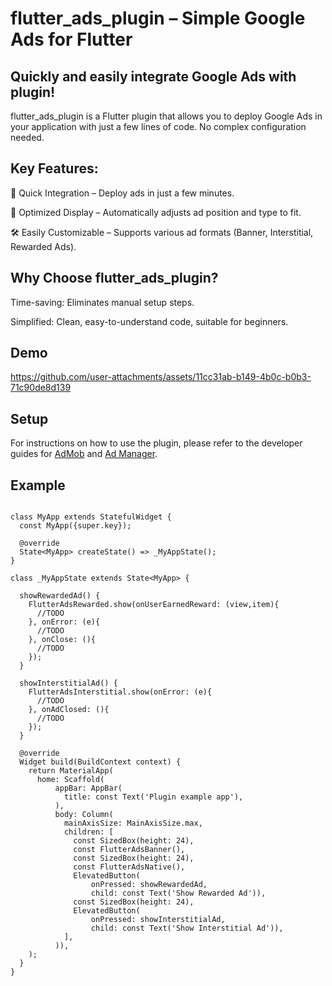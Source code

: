 # flutter_ads_plugin – Simple Google Ads for Flutter

## Quickly and easily integrate Google Ads with plugin!

flutter_ads_plugin is a Flutter plugin that allows you to deploy Google Ads in your application with just a few lines of code. No complex configuration needed.

## Key Features:

🚀 Quick Integration – Deploy ads in just a few minutes.

🎯 Optimized Display – Automatically adjusts ad position and type to fit.

🛠️ Easily Customizable – Supports various ad formats (Banner, Interstitial, Rewarded Ads).

## Why Choose flutter_ads_plugin?

Time-saving: Eliminates manual setup steps.

Simplified: Clean, easy-to-understand code, suitable for beginners.

## Demo

https://github.com/user-attachments/assets/11cc31ab-b149-4b0c-b0b3-71c90de8d139

## Setup

For instructions on how to use the plugin, please refer to the developer guides for [AdMob](https://developers.google.com/admob/flutter/quick-start) and [Ad Manager](https://developers.google.com/ad-manager/mobile-ads-sdk/flutter/quick-start).

## Example

```

class MyApp extends StatefulWidget {
  const MyApp({super.key});

  @override
  State<MyApp> createState() => _MyAppState();
}

class _MyAppState extends State<MyApp> {

  showRewardedAd() {
    FlutterAdsRewarded.show(onUserEarnedReward: (view,item){
      //TODO
    }, onError: (e){
      //TODO
    }, onClose: (){
      //TODO
    });
  }

  showInterstitialAd() {
    FlutterAdsInterstitial.show(onError: (e){
      //TODO
    }, onAdClosed: (){
      //TODO
    });
  }

  @override
  Widget build(BuildContext context) {
    return MaterialApp(
      home: Scaffold(
          appBar: AppBar(
            title: const Text('Plugin example app'),
          ),
          body: Column(
            mainAxisSize: MainAxisSize.max,
            children: [
              const SizedBox(height: 24),
              const FlutterAdsBanner(),
              const SizedBox(height: 24),
              const FlutterAdsNative(),
              ElevatedButton(
                  onPressed: showRewardedAd,
                  child: const Text('Show Rewarded Ad')),
              const SizedBox(height: 24),
              ElevatedButton(
                  onPressed: showInterstitialAd,
                  child: const Text('Show Interstitial Ad')),
            ],
          )),
    );
  }
}

```

